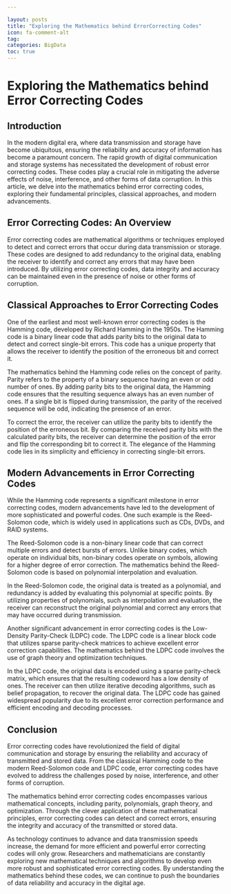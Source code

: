 ```yaml
---

layout: posts
title: "Exploring the Mathematics behind ErrorCorrecting Codes"
icon: fa-comment-alt
tag:      
categories: BigData
toc: true
---
```




# Exploring the Mathematics behind Error Correcting Codes

## Introduction

In the modern digital era, where data transmission and storage have become ubiquitous, ensuring the reliability and accuracy of information has become a paramount concern. The rapid growth of digital communication and storage systems has necessitated the development of robust error correcting codes. These codes play a crucial role in mitigating the adverse effects of noise, interference, and other forms of data corruption. In this article, we delve into the mathematics behind error correcting codes, exploring their fundamental principles, classical approaches, and modern advancements.

## Error Correcting Codes: An Overview

Error correcting codes are mathematical algorithms or techniques employed to detect and correct errors that occur during data transmission or storage. These codes are designed to add redundancy to the original data, enabling the receiver to identify and correct any errors that may have been introduced. By utilizing error correcting codes, data integrity and accuracy can be maintained even in the presence of noise or other forms of corruption.

## Classical Approaches to Error Correcting Codes

One of the earliest and most well-known error correcting codes is the Hamming code, developed by Richard Hamming in the 1950s. The Hamming code is a binary linear code that adds parity bits to the original data to detect and correct single-bit errors. This code has a unique property that allows the receiver to identify the position of the erroneous bit and correct it.

The mathematics behind the Hamming code relies on the concept of parity. Parity refers to the property of a binary sequence having an even or odd number of ones. By adding parity bits to the original data, the Hamming code ensures that the resulting sequence always has an even number of ones. If a single bit is flipped during transmission, the parity of the received sequence will be odd, indicating the presence of an error.

To correct the error, the receiver can utilize the parity bits to identify the position of the erroneous bit. By comparing the received parity bits with the calculated parity bits, the receiver can determine the position of the error and flip the corresponding bit to correct it. The elegance of the Hamming code lies in its simplicity and efficiency in correcting single-bit errors.

## Modern Advancements in Error Correcting Codes

While the Hamming code represents a significant milestone in error correcting codes, modern advancements have led to the development of more sophisticated and powerful codes. One such example is the Reed-Solomon code, which is widely used in applications such as CDs, DVDs, and RAID systems.

The Reed-Solomon code is a non-binary linear code that can correct multiple errors and detect bursts of errors. Unlike binary codes, which operate on individual bits, non-binary codes operate on symbols, allowing for a higher degree of error correction. The mathematics behind the Reed-Solomon code is based on polynomial interpolation and evaluation.

In the Reed-Solomon code, the original data is treated as a polynomial, and redundancy is added by evaluating this polynomial at specific points. By utilizing properties of polynomials, such as interpolation and evaluation, the receiver can reconstruct the original polynomial and correct any errors that may have occurred during transmission.

Another significant advancement in error correcting codes is the Low-Density Parity-Check (LDPC) code. The LDPC code is a linear block code that utilizes sparse parity-check matrices to achieve excellent error correction capabilities. The mathematics behind the LDPC code involves the use of graph theory and optimization techniques.

In the LDPC code, the original data is encoded using a sparse parity-check matrix, which ensures that the resulting codeword has a low density of ones. The receiver can then utilize iterative decoding algorithms, such as belief propagation, to recover the original data. The LDPC code has gained widespread popularity due to its excellent error correction performance and efficient encoding and decoding processes.

## Conclusion

Error correcting codes have revolutionized the field of digital communication and storage by ensuring the reliability and accuracy of transmitted and stored data. From the classical Hamming code to the modern Reed-Solomon code and LDPC code, error correcting codes have evolved to address the challenges posed by noise, interference, and other forms of corruption.

The mathematics behind error correcting codes encompasses various mathematical concepts, including parity, polynomials, graph theory, and optimization. Through the clever application of these mathematical principles, error correcting codes can detect and correct errors, ensuring the integrity and accuracy of the transmitted or stored data.

As technology continues to advance and data transmission speeds increase, the demand for more efficient and powerful error correcting codes will only grow. Researchers and mathematicians are constantly exploring new mathematical techniques and algorithms to develop even more robust and sophisticated error correcting codes. By understanding the mathematics behind these codes, we can continue to push the boundaries of data reliability and accuracy in the digital age.
